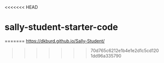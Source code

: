 <<<<<<< HEAD
# sally-student-starter-code
=======
 https://dkburd.github.io/Sally-Student/
>>>>>>> 70d765c6212e1b4e1e2d1c5cd1201dd96a335790
